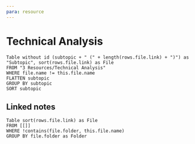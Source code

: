 ```yaml
---
para: resource
---
```

# Technical Analysis

```dataview
Table without id (subtopic + " (" + length(rows.file.link) + ")") as "Subtopic", sort(rows.file.link) as File
FROM "3 Resources/Technical Analysis"
WHERE file.name != this.file.name
FLATTEN subtopic
GROUP BY subtopic
SORT subtopic
```

## Linked notes
```dataview
Table sort(rows.file.link) as File
FROM [[]]
WHERE !contains(file.folder, this.file.name)
GROUP BY file.folder as Folder
```
